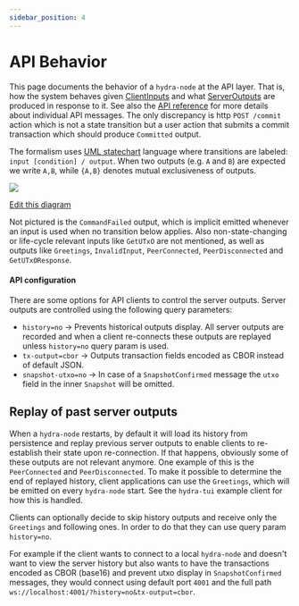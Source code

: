 ```yaml
---
sidebar_position: 4
---
```


# API Behavior

This page documents the behavior of a `hydra-node` at the API layer. That is, how the system behaves given [ClientInputs](pathname:///haddock/hydra-node/Hydra-API-ClientInput.html#t:ClientInput) and what [ServerOutputs](pathname:///haddock/hydra-node/Hydra-API-ServerOutput.html#t:ServerOutput) are produced in response to it. See also the [API reference](/api-reference/) for more details about individual API messages. The only discrepancy is http `POST /commit` action which is not a state transition but a user action that submits a commit transaction which should produce `Committed` output.

The formalism uses [UML statechart](https://en.wikipedia.org/wiki/UML_state_machine) language where transitions are labeled: `input [condition] / output`. When two outputs (e.g. `A` and `B`) are expected we write `A,B`, while `{A,B}` denotes mutual exclusiveness of outputs.

![](https://www.plantuml.com/plantuml/svg/ZP71JW8n48RlVOevge5mvs0mH2CN8RBnGZWKEiWaxNJJ3hfWV7VRBIw87hnrPhvl_-vq54K7sJchjcGGqDMo1uDn7QWMygpKucO9_VujJ9Y4jAK3yIiCsn86y8pQx2i_ziwHAFK3-YrTpQRp2WRhbhvEUl44pOMPr0TYRPDpj_8X9pscf4dCrP_uj4PEz3UNIwNQvcduXEzLav2Fgdb9hkbLpOJVZgVxfgQ0vhCtPrt7hPUnvmq5XwPy9eUChOzeO5WENLXfAtKSduCTubam2feEoh-esUzavcEabSL4BuGSGgrZn0Xw8nZ09DqIu_AqxA8fTQ7tBMxaR75btDsWRTCXtxCGXV_VmuwGpSxPBm00)

[Edit this diagram](https://www.plantuml.com/plantuml/uml/ZP71JW8n48RlVOevge5mvs0mH2CN8RBnGZWKEiWaxNJJ3hfWV7VRBIw87hnrPhvl_-vq54K7sJchjcGGqDMo1uDn7QWMygpKucO9_VujJ9Y4jAK3yIiCsn86y8pQx2i_ziwHAFK3-YrTpQRp2WRhbhvEUl44pOMPr0TYRPDpj_8X9pscf4dCrP_uj4PEz3UNIwNQvcduXEzLav2Fgdb9hkbLpOJVZgVxfgQ0vhCtPrt7hPUnvmq5XwPy9eUChOzeO5WENLXfAtKSduCTubam2feEoh-esUzavcEabSL4BuGSGgrZn0Xw8nZ09DqIu_AqxA8fTQ7tBMxaR75btDsWRTCXtxCGXV_VmuwGpSxPBm00)

Not pictured is the `CommandFailed` output, which is implicit emitted whenever an input is used when no transition below applies. Also non-state-changing or life-cycle relevant inputs like `GetUTxO` are not mentioned, as well as outputs like `Greetings`, `InvalidInput`, `PeerConnected`, `PeerDisconnected` and `GetUTxOResponse`.

#### API configuration

There are some options for API clients to control the server outputs. Server outputs are controlled using the following query parameters:

+ `history=no` -> Prevents historical outputs display. All server outputs are recorded and when a client re-connects these outputs are replayed unless `history=no` query param is used.
+ `tx-output=cbor` -> Outputs transaction fields encoded as CBOR instead of default JSON.
+ `snapshot-utxo=no` -> In case of a `SnapshotConfirmed` message the `utxo` field in the inner `Snapshot` will be omitted.

## Replay of past server outputs

When a `hydra-node` restarts, by default it will load its history from persistence and replay previous server outputs to enable clients to re-establish their state upon re-connection. If that happens, obviously some of these outputs are not relevant anymore. One example of this is the `PeerConnected` and `PeerDisconnected`. To make it possible to determine the end of replayed history, client applications can use the `Greetings`, which will be emitted on every `hydra-node` start. See the `hydra-tui` example client for how this is handled.

Clients can optionally decide to skip history outputs and receive only the `Greetings` and following ones. In order to do that they can use query param `history=no`.

For example if the client wants to connect to a local `hydra-node` and doesn't want to view the server history but also wants to have the transactions encoded as CBOR (base16) and prevent utxo display in `SnapshotConfirmed` messages, they would connect using default port `4001` and the full path `ws://localhost:4001/?history=no&tx-output=cbor`.
